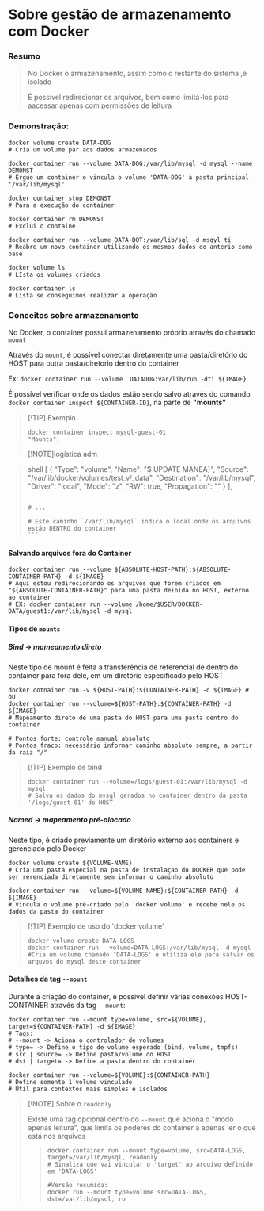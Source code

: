 # Sobre gestão de armazenamento com Docker

### Resumo
>
> No Docker o armazenamento, assim como o restante do sistema ,é isolado
>
> É possível redirecionar os arquivos, bem como limitá-los para aacessar apenas com permissões de leitura

### Demonstração:

```shell
docker volume create DATA-DOG
# Cria um volume par aos dados armazenados

docker container run --volume DATA-DOG:/var/lib/mysql -d mysql --name DEMONST
# Ergue um container e vincula o volume 'DATA-DOG' à pasta principal '/var/lib/mysql'

docker container stop DEMONST
# Para a execução do container

docker container rm DEMONST
# Exclui o containe

docker container run --volume DATA-DOT:/var/lib/sql -d msqyl ti
# Reabre um novo container utilizando os mesmos dados do anterio como base

docker volume ls
# LIsta os volumes criados

docker container ls 
# Lista se conseguimos realizar a operação
```

### Conceitos sobre armazenamento

No Docker, o container possui armazenamento próprio através do chamado `mount`

Através do `mount`, é possível conectar diretamente uma pasta/diretório do HOST para outra pasta/diretorio dentro do container

Ex:
`docker container run --volume  DATADOG:var/lib/run -dti ${IMAGE}`

É possível verificar onde os dados estão sendo salvo através do comando `docker container inspect ${CONTAINER-ID}`, na parte de **"mounts"**

>[!TIP] Exemplo
> ```shell
> docker container inspect mysql-guest-01
> "Mounts":

>[!NOTE]logística adm

>shell
>[
>        {
>            "Type": "volume",
>            "Name": "$ UPDATE MANEA}",
>            "Source": "/var/lib/docker/volumes/test_v/_data",
>            "Destination": "/var/lib/mysql",
>            "Driver": "local",
>            "Mode": "z",
>            "RW": true,
>            "Propagation": ""
>        }
>    ],
>    ````   
>     
> # ...
>
> # Este caminho `/var/lib/mysql` indica o local onde os arquivos estão DENTRO do container
> ```

#### Salvando arquivos fora do Container

```shell
docker container run --volume ${ABSOLUTE-HOST-PATH}:${ABSOLUTE-CONTAINER-PATH} -d ${IMAGE}
# Aqui estou redirecionando os arquivos que forem criados em "${ABSOLUTE-CONTAINER-PATH}" para uma pasta deinida no HOST, externo ao container
# EX: docker container run --volume /home/$USER/DOCKER-DATA/guest1:/var/lib/mysql -d mysql
```

#### Tipos de `mounts` 

##### **Bind** -> mameamento direto

Neste tipo de mount é feita a transferência de referencial de dentro do container para fora dele, em um diretório especificado pelo HOST

```shell
docker cotnainer run -v ${HOST-PATH}:${CONTAINER-PATH} -d ${IMAGE} # OU
docker container run --volume=${HOST-PATH}:${CONTAINER-PATH} -d ${IMAGE}
# Mapeamento direto de uma pasta do HOST para uma pasta dentro do container

# Pontos forte: controle manual absoluto
# Pontos fraco: necessário informar caminho absoluto sempre, a partir da raiz "/"
```

>[!TIP] Exemplo de bind
>```shell
>docker container run --volume=/logs/guest-01:/var/lib/mysql -d mysql
># Salva os dados do mysql gerados no container dentro da pasta '/logs/guest-01' do HOST
>```

##### **Named** -> mapeamento pré-alocado

Neste tipo, é criado previamente um diretório externo aos containers e gerenciado pelo Docker

```shell
docker volume create ${VOLUME-NAME}
# Cria uma pasta especial na pasta de instalaçao do DOCKER que pode ser rerenciada diretamente sem informar o caminho absoluto

docker container run --volume=${VOLUME-NAME}:${CONTAINER-PATH} -d ${IMAGE}
# Vincula o volume pré-criado pelo 'docker volume' e recebe nele os dados da pasta do container
```

>[!TIP] Exemplo de uso do 'docker volume' 
>```shell
>docker volume create DATA-LOGS
>docker container run --volume=DATA-LOGS:/var/lib/mysql -d mysql
>#Cria um volume chamado 'DATA-LOGS' e utiliza ele para salvar os arquvos do mysql deste container
>```

#### Detalhes da tag `--mount`

Durante a criação do container, é possível definir várias conexões HOST-CONTAINER através da tag `--mount`: 

```shell
docker container run --mount type=volume, src=${VOLUME}, target=${CONTAINER-PATH} -d ${IMAGE}
# Tags:
# --mount -> Aciona o controlador de volumes
# type= -> Define o tipo de volume esperado (bind, volume, tmpfs)
# src | source= -> Define pasta/volume do HOST
# dst | target= -> Define a pasta dentro do container

docker container run --volume=${VOLUME}:${CONTAINER-PATH}
# Define somente 1 volume vinculado
# Útil para contextos mais simples e isolados
```

>[!NOTE] Sobre o `readonly`
>
> Existe uma tag opcional dentro do `--mount` que aciona o "modo apenas leitura", que limita os poderes do container a apenas ler o que está nos arquivos
> 
>>```shell
>>docker container run --mount type=volume, src=DATA-LOGS, target=/var/lib/mysql, readonly
>># Sinaliza que vai vincular o 'target' ao arquivo definido em 'DATA-LOGS'
>>
>> #Versão resumida:
>> docker run --mount type=volume src=DATA-LOGS, dst=/var/lib/mysql, ro
>>```